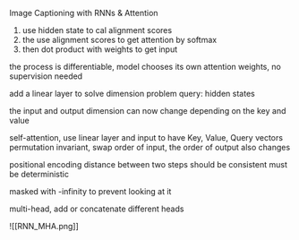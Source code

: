 Image Captioning with RNNs & Attention
1. use hidden state to cal alignment scores
2. the use alignment scores to get attention by softmax
3. then dot product with weights to get input

the process is differentiable, model chooses its own attention weights, no supervision needed

add a linear layer to solve dimension problem
query: hidden states

the input and output dimension can now change depending on the key and value

self-attention, use linear layer and input to have Key, Value, Query vectors
permutation invariant, swap order of input, the order of output also changes

positional encoding
distance between two steps should be consistent
must be deterministic

masked with -infinity to prevent looking at it

multi-head, add or concatenate different heads

![[RNN_MHA.png]]